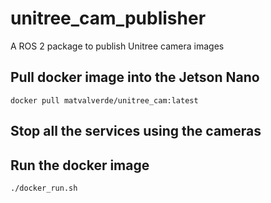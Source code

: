 # unitree_cam_publisher
A ROS 2 package to publish Unitree camera images

## Pull docker image into the Jetson Nano
`
docker pull matvalverde/unitree_cam:latest
`

## Stop all the services using the cameras

## Run the docker image
`
./docker_run.sh
`
